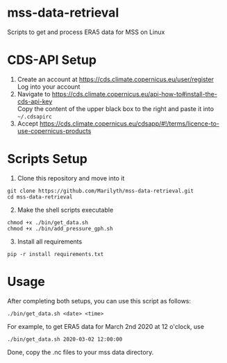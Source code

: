 # mss-data-retrieval
Scripts to get and process ERA5 data for MSS on Linux

# CDS-API Setup
1. Create an account at https://cds.climate.copernicus.eu/user/register \
Log into your account
2. Navigate to https://cds.climate.copernicus.eu/api-how-to#install-the-cds-api-key \
Copy the content of the upper black box to the right and paste it into `~/.cdsapirc`
5. Accept https://cds.climate.copernicus.eu/cdsapp/#!/terms/licence-to-use-copernicus-products

# Scripts Setup
1. Clone this repository and move into it
```
git clone https://github.com/Marilyth/mss-data-retrieval.git
cd mss-data-retrieval
```
2. Make the shell scripts executable
```
chmod +x ./bin/get_data.sh
chmod +x ./bin/add_pressure_gph.sh
```
3. Install all requirements
```
pip -r install requirements.txt
```

# Usage
After completing both setups, you can use this script as follows:
```
./bin/get_data.sh <date> <time>
```
For example, to get ERA5 data for March 2nd 2020 at 12 o'clock, use
```
./bin/get_data.sh 2020-03-02 12:00:00
```
Done, copy the .nc files to your mss data directory.
